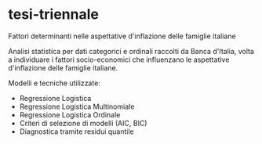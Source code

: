 # tesi-triennale
Fattori determinanti nelle aspettative d'inflazione delle famiglie italiane

Analisi statistica per dati categorici e ordinali raccolti da Banca d'Italia, volta a individuare i fattori socio-economici che influenzano le aspettative d'inflazione delle famiglie italiane.

Modelli e tecniche utilizzate:
- Regressione Logistica
- Regressione Logistica Multinomiale
- Regressione Logistica Ordinale
- Criteri di selezione di modelli (AIC, BIC)
- Diagnostica tramite residui quantile
